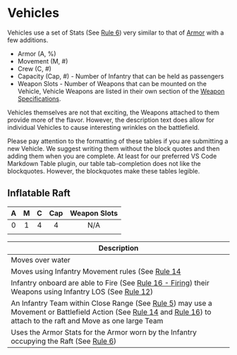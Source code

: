 # Vehicles
Vehicles use a set of Stats (See [Rule 6][rule6]) very similar to that of [Armor][armor] with a few additions.

* Armor (A, %)
* Movement (M, #)
* Crew (C, #)
* Capacity (Cap, #) - Number of Infantry that can be held as passengers
* Weapon Slots - Number of Weapons that can be mounted on the Vehicle, Vehicle Weapons are listed in their own section of the [Weapon Specifications][weapons].

Vehicles themselves are not that exciting, the Weapons attached to them provide more of the flavor. However, the description text does allow for individual Vehicles to cause interesting wrinkles on the battlefield.

Please pay attention to the formatting of these tables if you are submitting a new Vehicle. We suggest writing them without the block quotes and then adding them when you are complete. At least for our preferred VS Code Markdown Table plugin, our table tab-completion does not like the blockquotes. However, the blockquotes make these tables legible.

## **Inflatable Raft**
|  A  |  M  |  C  | Cap | Weapon Slots |
| :-: | :-: | :-: | :-: | :----------: |
|  0  |  1  |  4  |  4  |      N/A     |
|     |     |     |     |              |

| **Description**                                                                                                                                                                                   |
| ------------------------------------------------------------------------------------------------------------------------------------------------------------------------------------------------- |
| Moves over water                                                                                                                                                                                  |
| Moves using Infantry Movement rules (See [Rule 14][rule14]                                                                                                                                        |
| Infantry onboard are able to Fire (See [Rule 16 - Firing][rule16]) their Weapons using Infantry LOS (See [Rule 12][rule12])                                                                       |
| An Infantry Team within Close Range (See [Rule 5][rule5]) may use a Movement or Battlefield Action (See [Rule 14][rule14] and [Rule 16][rule16]) to attach to the raft and Move as one large Team |
| Uses the Armor Stats for the Armor worn by the Infantry occupying the Raft (See [Rule 6][rule6])                                                                                                  |

[rule6]: /rules#rule6
[armor]: /equipment/armor.md
[weapons]: /equipment/weapons.md
[rule14]: /rules#rule14
[rule5]: /rules#rule5
[rule12]: /rules#rule12
[rule16]: /rules#rule16.firing